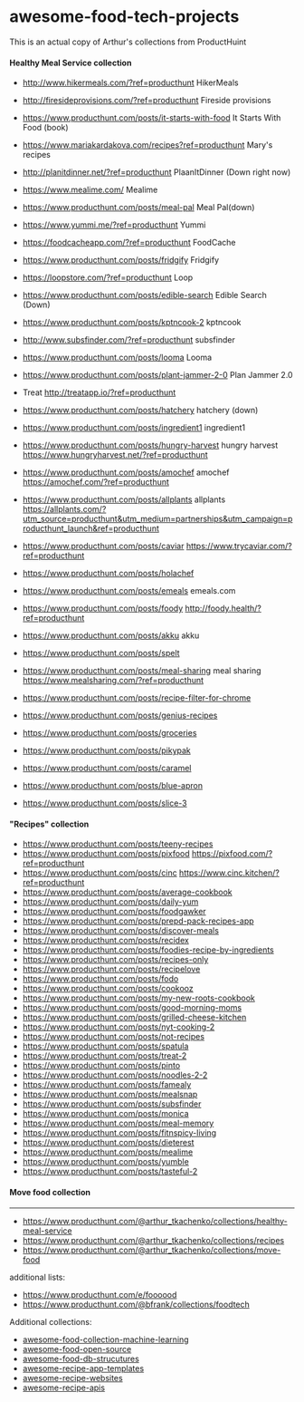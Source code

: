 # awesome-food-tech-projects

This is an actual copy of Arthur's collections from ProductHuint

#### Healthy Meal Service collection

- http://www.hikermeals.com/?ref=producthunt HikerMeals
- http://firesideprovisions.com/?ref=producthunt Fireside provisions
- https://www.producthunt.com/posts/it-starts-with-food It Starts With Food (book)
- https://www.mariakardakova.com/recipes?ref=producthunt Mary's recipes
- http://planitdinner.net/?ref=producthunt PlaanItDinner (Down right now)
- https://www.mealime.com/ Mealime
- https://www.producthunt.com/posts/meal-pal Meal Pal(down)
- https://www.yummi.me/?ref=producthunt Yummi
- https://foodcacheapp.com/?ref=producthunt FoodCache
- https://www.producthunt.com/posts/fridgify Fridgify
- https://loopstore.com/?ref=producthunt Loop
- https://www.producthunt.com/posts/edible-search Edible Search (Down)
- https://www.producthunt.com/posts/kptncook-2 kptncook
- http://www.subsfinder.com/?ref=producthunt subsfinder
- https://www.producthunt.com/posts/looma Looma
- https://www.producthunt.com/posts/plant-jammer-2-0 Plan Jammer 2.0
- Treat http://treatapp.io/?ref=producthunt
- https://www.producthunt.com/posts/hatchery hatchery (down)
- https://www.producthunt.com/posts/ingredient1 ingredient1
- https://www.producthunt.com/posts/hungry-harvest hungry harvest https://www.hungryharvest.net/?ref=producthunt
- https://www.producthunt.com/posts/amochef amochef https://amochef.com/?ref=producthunt
- https://www.producthunt.com/posts/allplants allplants https://allplants.com/?utm_source=producthunt&utm_medium=partnerships&utm_campaign=producthunt_launch&ref=producthunt
- https://www.producthunt.com/posts/caviar https://www.trycaviar.com/?ref=producthunt
- https://www.producthunt.com/posts/holachef
- https://www.producthunt.com/posts/emeals emeals.com
- https://www.producthunt.com/posts/foody http://foody.health/?ref=producthunt
- https://www.producthunt.com/posts/akku akku
- https://www.producthunt.com/posts/spelt
- https://www.producthunt.com/posts/meal-sharing meal sharing https://www.mealsharing.com/?ref=producthunt
- https://www.producthunt.com/posts/recipe-filter-for-chrome
- https://www.producthunt.com/posts/genius-recipes
- https://www.producthunt.com/posts/groceries
- https://www.producthunt.com/posts/pikypak
- https://www.producthunt.com/posts/caramel
- https://www.producthunt.com/posts/blue-apron



- https://www.producthunt.com/posts/slice-3


#### "Recipes" collection
- https://www.producthunt.com/posts/teeny-recipes
- https://www.producthunt.com/posts/pixfood https://pixfood.com/?ref=producthunt
- https://www.producthunt.com/posts/cinc https://www.cinc.kitchen/?ref=producthunt
- https://www.producthunt.com/posts/average-cookbook
- https://www.producthunt.com/posts/daily-yum
- https://www.producthunt.com/posts/foodgawker
- https://www.producthunt.com/posts/prepd-pack-recipes-app
- https://www.producthunt.com/posts/discover-meals
- https://www.producthunt.com/posts/recidex
- https://www.producthunt.com/posts/foodies-recipe-by-ingredients
- https://www.producthunt.com/posts/recipes-only
- https://www.producthunt.com/posts/recipelove
- https://www.producthunt.com/posts/fodo
- https://www.producthunt.com/posts/cookooz
- https://www.producthunt.com/posts/my-new-roots-cookbook
- https://www.producthunt.com/posts/good-morning-moms
- https://www.producthunt.com/posts/grilled-cheese-kitchen
- https://www.producthunt.com/posts/nyt-cooking-2
- https://www.producthunt.com/posts/not-recipes
- https://www.producthunt.com/posts/spatula
- https://www.producthunt.com/posts/treat-2
- https://www.producthunt.com/posts/pinto
- https://www.producthunt.com/posts/noodles-2-2
- https://www.producthunt.com/posts/famealy
- https://www.producthunt.com/posts/mealsnap
- https://www.producthunt.com/posts/subsfinder
- https://www.producthunt.com/posts/monica
- https://www.producthunt.com/posts/meal-memory
- https://www.producthunt.com/posts/fitnspicy-living
- https://www.producthunt.com/posts/dieterest
- https://www.producthunt.com/posts/mealime
- https://www.producthunt.com/posts/yumble
- https://www.producthunt.com/posts/tasteful-2

#### Move food collection

---

- https://www.producthunt.com/@arthur_tkachenko/collections/healthy-meal-service
- https://www.producthunt.com/@arthur_tkachenko/collections/recipes
- https://www.producthunt.com/@arthur_tkachenko/collections/move-food

additional lists:
- https://www.producthunt.com/e/foooood
- https://www.producthunt.com/@bfrank/collections/foodtech


Additional collections:
- [awesome-food-collection-machine-learning](https://github.com/ChickenKyiv/awesome-food-collection-machine-learning)
- [awesome-food-open-source](https://github.com/ChickenKyiv/awesome-food-open-source)
- [awesome-food-db-strucutures](https://github.com/ChickenKyiv/awesome-food-db-strucutures)
- [awesome-recipe-app-templates](https://github.com/ChickenKyiv/awesome-recipe-app-templates)
- [awesome-recipe-websites](https://github.com/ChickenKyiv/awesome-recipe-websites)
- [awesome-recipe-apis](https://github.com/ChickenKyiv/awesome-recipe-apis)
